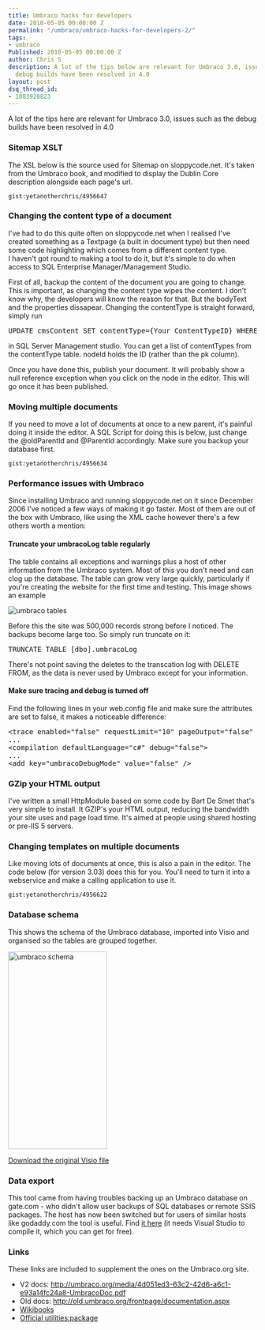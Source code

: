 ```yaml
---
title: Umbraco hacks for developers
date: 2010-05-05 00:00:00 Z
permalink: "/umbraco/umbraco-hacks-for-developers-2/"
tags:
- umbraco
Published: 2010-05-05 00:00:00 Z
author: Chris S
description: A lot of the tips below are relevant for Umbraco 3.0, issues such as the
  debug builds have been resolved in 4.0
layout: post
dsq_thread_id:
- 1083928823
---
```


A lot of the tips here are relevant for Umbraco 3.0, issues such as the debug builds have been resolved in 4.0

<!--more-->

### Sitemap XSLT

The XSL below is the source used for Sitemap on sloppycode.net. It's taken from the Umbraco book, and modified to display the Dublin Core description alongside each page's url.

`gist:yetanotherchris/4956647`

### Changing the content type of a document

I've had to do this quite often on sloppycode.net when I realised I've created something as a Textpage (a built in document type) but then need some code highlighting which comes from a different content type.  
I haven't got round to making a tool to do it, but it's simple to do when access to SQL Enterprise Manager/Management Studio.

First of all, backup the content of the document you are going to change. This is important, as changing the content type wipes the content. I don't know why, the developers will know the reason for that. But the bodyText and the properties dissapear. Changing the contentType is straight forward, simply run

<pre>UPDATE cmsContent SET contentType={Your ContentTypeID} WHERE nodeId={Your document ID}</pre>

in SQL Server Management studio. You can get a list of contentTypes from the contentType table. nodeId holds the ID (rather than the pk column).

Once you have done this, publish your document. It will probably show a null reference exception when you click on the node in the editor. This will go once it has been published.

### Moving multiple documents

If you need to move a lot of documents at once to a new parent, it's painful doing it inside the editor. A SQL Script for doing this is below, just change the @oldParentId and @ParentId accordingly. Make sure you backup your database first.

`gist:yetanotherchris/4956634`

### Performance issues with Umbraco

Since installing Umbraco and running sloppycode.net on it since December 2006 I've noticed a few ways of making it go faster. Most of them are out of the box with Umbraco, like using the XML cache however there's a few others worth a mention:

#### Truncate your umbracoLog table regularly

The table contains all exceptions and warnings plus a host of other information from the Umbraco system. Most of this you don't need and can clog up the database. The table can grow very large quickly, particularly if you're creating the website for the first time and testing. This image shows an example

![umbraco tables][1]

Before this the site was 500,000 records strong before I noticed. The backups become large too. So simply run truncate on it:

<pre>TRUNCATE TABLE [dbo].umbracoLog</pre>

There's not point saving the deletes to the transcation log with DELETE FROM, as the data is never used by Umbraco except for your information.

#### Make sure tracing and debug is turned off

Find the following lines in your web.config file and make sure the attributes are set to false, it makes a noticeable difference:

<pre>&lt;trace enabled="false" requestLimit="10" pageOutput="false" traceMode="SortByTime" localOnly="true" /&gt;
...
&lt;compilation defaultLanguage="c#" debug="false"&gt;
...
&lt;add key="umbracoDebugMode" value="false" /&gt;
</pre>

### GZip your HTML output

I've written a small HttpModule based on some code by Bart De Smet that's very simple to install. It GZIP's your HTML output, reducing the bandwidth your site uses and page load time. It's aimed at people using shared hosting or pre-IIS 5 servers.

### Changing templates on multiple documents

Like moving lots of documents at once, this is also a pain in the editor. The code below (for version 3.03) does this for you. You'll need to turn it into a webservice and make a calling application to use it.

`gist:yetanotherchris/4956622`

### Database schema

This shows the schema of the Umbraco database, imported into Visio and organised so the tables are grouped together.

[<img src='/assets/2010/05/umbraco-schema.gif' alt='umbraco schema' style="width:200px;height:400px;" />][2]

[Download the original Visio file][3]

### Data export

This tool came from having troubles backing up an Umbraco database on gate.com - who didn't allow user backups of SQL databases or remote SSIS packages. The host has now been switched but for users of similar hosts like godaddy.com the tool is useful. Find [it here][4] (it needs Visual Studio to compile it, which you can get for free).

### Links

These links are included to supplement the ones on the Umbraco.org site.

  * V2 docs: http://umbraco.org/media/4d051ed3-63c2-42d6-a6c1-e93a14fc24a8-UmbracoDoc.pdf
  * Old docs: http://old.umbraco.org/frontpage/documentation.aspx
  * [Wikibooks][5]
  * [Official utilities:package][6]

 [1]: /assets/2010/05/umbracotables.gif
 [2]: /assets/2013/02/umbraco-schema.gif
 [3]: /assets/2013/02/umbraco-schema-visio.zip
 [4]: https://bitbucket.org/yetanotherchris/projects/src/cb7e4045a1c24c8fd667075283c9e08c0c72618b/Umbraco.DataExport/?at=default
 [5]: http://en.wikibooks.org/wiki/Umbraco
 [6]: http://our.umbraco.org/projects/website-utilities